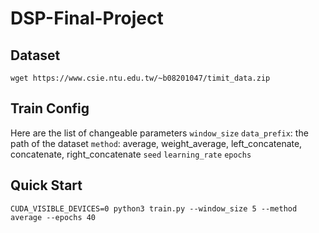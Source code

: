# DSP-Final-Project

## Dataset
`wget https://www.csie.ntu.edu.tw/~b08201047/timit_data.zip`

## Train Config
Here are the list of changeable parameters
`window_size`
`data_prefix`: the path of the dataset
`method`: average, weight_average, left_concatenate, concatenate, right_concatenate
`seed`
`learning_rate`
`epochs`

## Quick Start
`CUDA_VISIBLE_DEVICES=0 python3 train.py --window_size 5 --method average --epochs 40`
